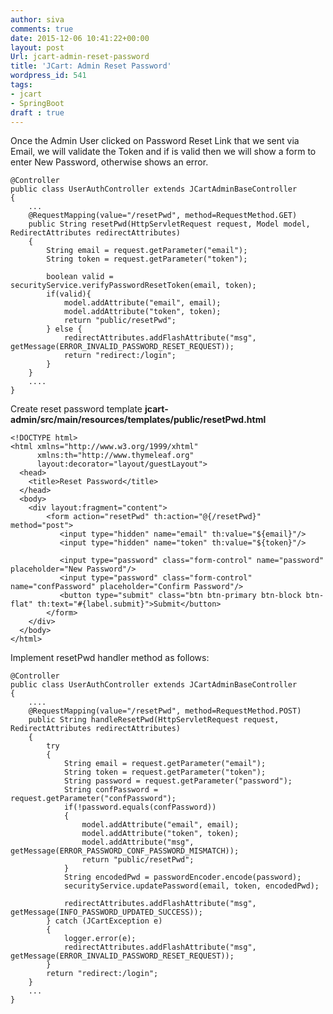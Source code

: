 ```yaml
---
author: siva
comments: true
date: 2015-12-06 10:41:22+00:00
layout: post
Url: jcart-admin-reset-password
title: 'JCart: Admin Reset Password'
wordpress_id: 541
tags:
- jcart
- SpringBoot
draft : true
---
```


Once the Admin User clicked on Password Reset Link that we sent via Email, we will validate the Token and if is valid then we will show a form to enter New Password, otherwise shows an error. 


    
    
    @Controller
    public class UserAuthController extends JCartAdminBaseController
    {
    	...
    	@RequestMapping(value="/resetPwd", method=RequestMethod.GET)
    	public String resetPwd(HttpServletRequest request, Model model, RedirectAttributes redirectAttributes)
    	{
    		String email = request.getParameter("email");
    		String token = request.getParameter("token");
    		
    		boolean valid = securityService.verifyPasswordResetToken(email, token);
    		if(valid){
    			model.addAttribute("email", email);
    			model.addAttribute("token", token);			
    			return "public/resetPwd";	
    		} else {
    			redirectAttributes.addFlashAttribute("msg", getMessage(ERROR_INVALID_PASSWORD_RESET_REQUEST));
    			return "redirect:/login";
    		}		
    	}
    	....
    }
    



Create reset password template **jcart-admin/src/main/resources/templates/public/resetPwd.html**


    
    
    <!DOCTYPE html>
    <html xmlns="http://www.w3.org/1999/xhtml" 
    	  xmlns:th="http://www.thymeleaf.org"
          layout:decorator="layout/guestLayout">
      <head>
        <title>Reset Password</title>
      </head>
      <body>
      	<div layout:fragment="content">    
            <form action="resetPwd" th:action="@{/resetPwd}" method="post">
               <input type="hidden" name="email" th:value="${email}"/>
               <input type="hidden" name="token" th:value="${token}"/>           
              
               <input type="password" class="form-control" name="password" placeholder="New Password"/>            
               <input type="password" class="form-control" name="confPassword" placeholder="Confirm Password"/>           
               <button type="submit" class="btn btn-primary btn-block btn-flat" th:text="#{label.submit}">Submit</button>                      
            </form>                   
    	</div>
      </body>
    </html>
    



Implement resetPwd handler method as follows:


    
    
    @Controller
    public class UserAuthController extends JCartAdminBaseController
    {
    	....
    	@RequestMapping(value="/resetPwd", method=RequestMethod.POST)
    	public String handleResetPwd(HttpServletRequest request, RedirectAttributes redirectAttributes)
    	{
    		try
    		{
    			String email = request.getParameter("email");
    			String token = request.getParameter("token");
    			String password = request.getParameter("password");
    			String confPassword = request.getParameter("confPassword");
    			if(!password.equals(confPassword))
    			{
    				model.addAttribute("email", email);
    				model.addAttribute("token", token);	
    				model.addAttribute("msg", getMessage(ERROR_PASSWORD_CONF_PASSWORD_MISMATCH));
    				return "public/resetPwd";
    			}
    			String encodedPwd = passwordEncoder.encode(password);
    			securityService.updatePassword(email, token, encodedPwd);
    			
    			redirectAttributes.addFlashAttribute("msg", getMessage(INFO_PASSWORD_UPDATED_SUCCESS));
    		} catch (JCartException e)
    		{
    			logger.error(e);
    			redirectAttributes.addFlashAttribute("msg", getMessage(ERROR_INVALID_PASSWORD_RESET_REQUEST));
    		}
    		return "redirect:/login";
    	}
    	...
    }
    
